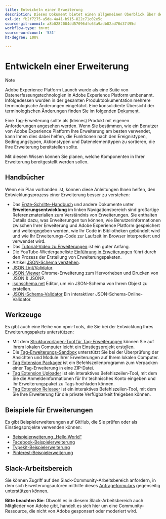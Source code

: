 ```yaml
---
title: Entwickeln einer Erweiterung
description: Dieses Dokument bietet einen allgemeinen Überblick über den Entwicklungsprozess von Tag-Erweiterungen mit Links zu weiterführender Dokumentation für detailliertere Prozesse.
exl-id: fb2f7275-a5da-4a41-b915-822c71c02e5c
source-git-commit: a8b0282004dd57096dfc63a9adb82ad70d37495d
workflow-type: tm+mt
source-wordcount: '531'
ht-degree: 100%

---
```


# Entwickeln einer Erweiterung

>[!NOTE]
>
>Adobe Experience Platform Launch wurde als eine Suite von Datenerfassungstechnologien in Adobe Experience Platform umbenannt. Infolgedessen wurden in der gesamten Produktdokumentation mehrere terminologische Änderungen eingeführt. Eine konsolidierte Übersicht der terminologischen Änderungen finden Sie im folgenden [Dokument](../../term-updates.md).

Eine Tag-Erweiterung sollte als (kleines) Produkt mit eigenen Anforderungen angesehen werden. Wenn Sie bestimmen, wie ein Benutzer von Adobe Experience Platform Ihre Erweiterung am besten verwendet, kann Ihnen dies dabei helfen, die Funktionen nach den Ereignistypen, Bedingungstypen, Aktionstypen und Datenelementtypen zu sortieren, die Ihre Erweiterung bereitstellen sollte.

Mit diesem Wissen können Sie planen, welche Komponenten in Ihrer Erweiterung bereitgestellt werden sollen.

## Handbücher

Wenn ein Plan vorhanden ist, können diese Anleitungen Ihnen helfen, den Entwicklungsprozess einer Erweiterung besser zu verstehen:

* Das [Erste-Schritte-Handbuch](../getting-started.md) und andere Dokumente unter **Erweiterungsentwicklung** im linken Navigationsbereich sind großartige Referenzmaterialien zum Verständnis von Erweiterungen. Sie enthalten Details dazu, was Erweiterungen tun können, wie Benutzerinformationen zwischen Ihrer Erweiterung und Adobe Experience Platform gespeichert und weitergegeben werden, wie Ihr Code in Bibliotheken gebündelt wird und wie Ihr Erweiterungs-Code zur Laufzeit im Browser interpretiert und verwendet wird.
* Das [Tutorial-Video zu Erweiterungen](https://youtu.be/rxjtC9o4rl0) ist ein guter Anfang.
* Die YouTube-Wiedergabeliste [Einführung in Erweiterungen](https://www.youtube.com/playlist?list=PLOdw8u2F8CIgynzKrPEwCPuDxzHW1WP5m) führt durch den Prozess der Erstellung von Erweiterungspaketen.
* Artikel [JSON-Schema verstehen](https://spacetelescope.github.io/understanding-json-schema/index.html#).
* [JSON Lint/Validator](http://jsonlint.com/).
* [JSON-Viewer](https://chrome.google.com/webstore/detail/json-viewer/gbmdgpbipfallnflgajpaliibnhdgobh) Chrome-Erweiterung zum Hervorheben und Drucken von JSON &amp; JSONP.
* [jsonschema.net](https://jsonschema.net/#/editor) Editor, um ein JSON-Schema von Ihrem Objekt zu erstellen.
* [JSON-Schema-Validator](http://www.jsonschemavalidator.net/) Ein interaktiver JSON-Schema-Online-Validator.

## Werkzeuge

Es gibt auch eine Reihe von npm-Tools, die Sie bei der Entwicklung Ihres Erweiterungspakets unterstützen:

* Mit dem [Strukturvorlagen-Tool für Tag-Erweiterungen](https://www.npmjs.com/package/@adobe/reactor-scaffold) können Sie auf Ihrem lokalen Computer leicht ein Einstiegsprojekt erstellen.
* Die [Tag-Erweiterungs-Sandbox](https://www.npmjs.com/package/@adobe/reactor-sandbox) unterstützt Sie bei der Überprüfung der Ansichten und Module Ihrer Erweiterungen auf Ihrem lokalen Computer.
* [Tag Extension Packager](https://www.npmjs.com/package/@adobe/reactor-packager) ist ein Befehlszeilenprogramm zum Verpacken einer Tag-Erweiterung in eine ZIP-Datei.
* [Tag Extension Uploader](https://www.npmjs.com/package/@adobe/reactor-uploader) ist ein interaktives Befehlszeilen-Tool, mit dem Sie die Anmeldeinformationen für Ihr technisches Konto eingeben und Ihr Erweiterungspaket zu Tags hochladen können.
* [Tag Extension Releaser](https://www.npmjs.com/package/@adobe/reactor-releaser) ist ein interaktives Befehlszeilen-Tool, mit dem Sie Ihre Erweiterung für die private Verfügbarkeit freigeben können.

## Beispiele für Erweiterungen

Es gibt Beispielerweiterungen auf GitHub, die Sie prüfen oder als Einstiegsprojekte verwenden können:

* [Beispielerweiterung „Hello World“](https://github.com/adobe/reactor-helloworld-extension)
* [Facebook-Beispielerweiterung](https://github.com/Adobe-Marketing-Cloud-Activation/extension-facebookpixel)
* [Typekit-Beispielerweiterung](https://github.com/jeffchasin/extension-typekit)
* [Pinterest-Beispielerweiterung](https://github.com/jeffchasin/extension-pinterest)

## Slack-Arbeitsbereich

Sie können Zugriff auf den Slack-Community-Arbeitsbereich anfordern, in dem sich Erweiterungsautoren mithilfe dieses [Anfrageformulars](http://join.launchdevelopers.chat) gegenseitig unterstützen können.

**Bitte beachten Sie**: Obwohl es in diesem Slack-Arbeitsbereich auch Mitglieder von Adobe gibt, handelt es sich hier um eine Community-Ressource, die nicht von Adobe gesponsert oder moderiert wird.
